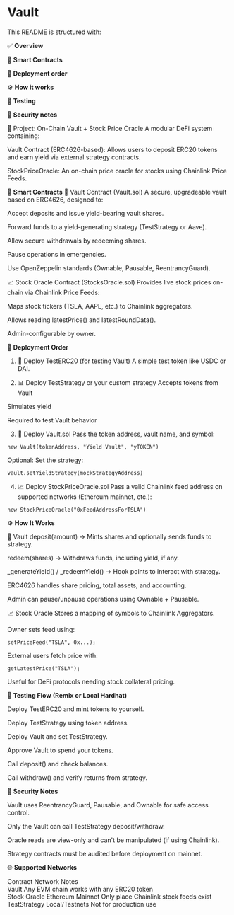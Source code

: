 # Vault

This README is structured with:

✅ **Overview**

🧱 **Smart Contracts**

🚀 **Deployment order**

⚙️ **How it works**

🧪 **Testing**

🔐 **Security notes**



📘 Project: On-Chain Vault + Stock Price Oracle
A modular DeFi system containing:

Vault Contract (ERC4626-based): Allows users to deposit ERC20 tokens and earn yield via external strategy contracts.

StockPriceOracle: An on-chain price oracle for stocks using Chainlink Price Feeds.


🧱 **Smart Contracts**
🏦 Vault Contract (Vault.sol)
A secure, upgradeable vault based on ERC4626, designed to:

Accept deposits and issue yield-bearing vault shares.

Forward funds to a yield-generating strategy (TestStrategy or Aave).

Allow secure withdrawals by redeeming shares.

Pause operations in emergencies.

Use OpenZeppelin standards (Ownable, Pausable, ReentrancyGuard).


📈 Stock Oracle Contract (StocksOracle.sol)
Provides live stock prices on-chain via Chainlink Price Feeds:

Maps stock tickers (TSLA, AAPL, etc.) to Chainlink aggregators.

Allows reading latestPrice() and latestRoundData().

Admin-configurable by owner.



🧭 **Deployment Order**
1. 🧪 Deploy TestERC20 (for testing Vault)
A simple test token like USDC or DAI.

2. 📊 Deploy TestStrategy or your custom strategy
Accepts tokens from Vault

Simulates yield

Required to test Vault behavior

3. 🏦 Deploy Vault.sol
Pass the token address, vault name, and symbol:

```
new Vault(tokenAddress, "Yield Vault", "yTOKEN")
```

Optional: Set the strategy:


```
vault.setYieldStrategy(mockStrategyAddress)
```


4. 📈 Deploy StockPriceOracle.sol
Pass a valid Chainlink feed address on supported networks (Ethereum mainnet, etc.):

```
new StockPriceOracle("0xFeedAddressForTSLA")
```


⚙️ **How It Works**

🏦 Vault
deposit(amount) → Mints shares and optionally sends funds to strategy.

redeem(shares) → Withdraws funds, including yield, if any.

_generateYield() / _redeemYield() → Hook points to interact with strategy.

ERC4626 handles share pricing, total assets, and accounting.

Admin can pause/unpause operations using Ownable + Pausable.


📈 Stock Oracle
Stores a mapping of symbols to Chainlink Aggregators.

Owner sets feed using:

```
setPriceFeed("TSLA", 0x...);
```

External users fetch price with:

```
getLatestPrice("TSLA");
```

Useful for DeFi protocols needing stock collateral pricing.

🧪 **Testing Flow (Remix or Local Hardhat)**

Deploy TestERC20 and mint tokens to yourself.

Deploy TestStrategy using token address.

Deploy Vault and set TestStrategy.

Approve Vault to spend your tokens.

Call deposit() and check balances.

Call withdraw() and verify returns from strategy.



🔐 **Security Notes**

Vault uses ReentrancyGuard, Pausable, and Ownable for safe access control.

Only the Vault can call TestStrategy deposit/withdraw.

Oracle reads are view-only and can't be manipulated (if using Chainlink).

Strategy contracts must be audited before deployment on mainnet.



🌐 **Supported Networks**

Contract	                        Network	                  Notes                                       
Vault	                         Any EVM chain	              works with any ERC20 token                               
Stock Oracle	                Ethereum Mainnet	            Only place Chainlink stock feeds exist                            
TestStrategy	                Local/Testnets	              Not for production use                              

